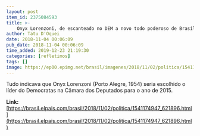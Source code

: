 ```yaml
---
layout: post
item_id: 2375084593
title: >-
    Onyx Lorenzoni, de escanteado no DEM a novo todo poderoso de Brasília
author: Tatu D'Oquei
date: 2018-11-04 00:06:09
pub_date: 2018-11-04 00:06:09
time_added: 2019-12-23 21:19:30
categories: [refletimos]
tags: []
image: https://ep00.epimg.net/brasil/imagenes/2018/11/02/politica/1541174947_621896_1541175171_rrss_normal.jpg
---
```


Tudo indicava que Onyx Lorenzoni (Porto Alegre, 1954) seria escolhido o líder do Democratas na Câmara dos Deputados para o ano de 2015.

**Link:** [https://brasil.elpais.com/brasil/2018/11/02/politica/1541174947_621896.html](https://brasil.elpais.com/brasil/2018/11/02/politica/1541174947_621896.html)

